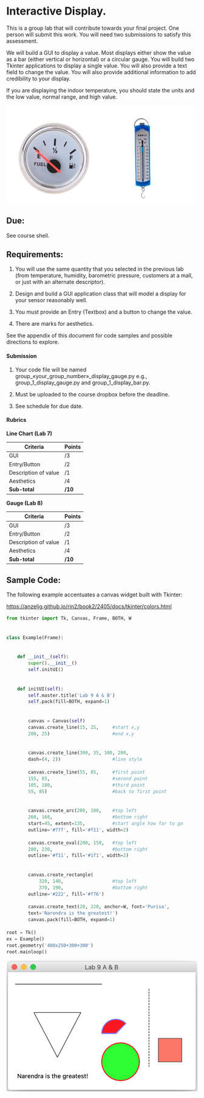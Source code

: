 # Interactive Display.

This is a group lab that will contribute towards your final project. One
person will submit this work. You will need two submissions to satisfy
this assessment.

We will build a GUI to display a value. Most displays either show the
value as a bar (either vertical or horizontal) or a circular gauge. You
will build two Tkinter applications to display a single value. You will
also provide a text field to change the value. You will also provide
additional information to add credibility to your display.

If you are displaying the indoor temperature, you should state the units
and the low value, normal range, and high value.

![](media/image1.png)

## Due:

See course shell.

## Requirements:

1.  You will use the same quantity that you selected in the previous lab
    (from temperature, humidity, barometric pressure, customers at a
    mall, or just with an alternate descriptor).

2.  Design and build a GUI application class that will model a display
    for your sensor reasonably well.

3.  You must provide an Entry (Textbox) and a button to change the
    value.

4.  There are marks for aesthetics.

See the appendix of this document for code samples and possible
directions to explore.

#### Submission

1.  Your code file will be named
    group\_«your_group_number»\_display_gauge.py e.g.,
    group_1\_display_gauge.py and group_1\_display_bar.py.

2.  Must be uploaded to the course dropbox before the deadline.

3.  See schedule for due date.

#### Rubrics

**Line Chart (Lab 7)**

| Criteria              | Points |
|-----------------------|--------|
| GUI                   | /3     |
| Entry/Button          | /2     |
| Description of value  | /1     |
| Aesthetics            | /4     |
| **Sub-total**         | **/10**|

**Gauge (Lab 8)**

| Criteria              | Points |
|-----------------------|--------|
| GUI                   | /3     |
| Entry/Button          | /2     |
| Description of value  | /1     |
| Aesthetics            | /4     |
| **Sub-total**         | **/10**|

## Sample Code:

The following example accentuates a canvas widget built with Tkinter:

https://anzeljg.github.io/rin2/book2/2405/docs/tkinter/colors.html

```python
from tkinter import Tk, Canvas, Frame, BOTH, W


class Example(Frame):


    def __init__(self):
        super().__init__()
        self.initUI()


    def initUI(self):
        self.master.title('Lab 9 A & B')
        self.pack(fill=BOTH, expand=1)


        canvas = Canvas(self)
        canvas.create_line(15, 25,     #start x,y
        200, 25)                       #end x,y


        canvas.create_line(300, 35, 300, 200, 
        dash=(4, 2))                   #line style
        
        canvas.create_line(55, 85,     #first point
        155, 85,                       #second point
        105, 180,                      #third point
        55, 85)                        #back to first point


        canvas.create_arc(200, 100,    #top left
        260, 160,                      #bottom right
        start=45, extent=135,          #start angle how far to go
        outline='#77f', fill='#f11', width=2)
        
        canvas.create_oval(200, 150,   #top left
        280, 230,                      #bottom right
        outline='#f11', fill='#1f1', width=2)


        canvas.create_rectangle(
            320, 140,                  #top left
            370, 190,                  #bottom right
        outline='#222', fill='#f76')
        
        canvas.create_text(20, 220, anchor=W, font='Purisa', 
        text='Narendra is the greatest!')
        canvas.pack(fill=BOTH, expand=1)
        
root = Tk()
ex = Example()
root.geometry('400x250+300+300')
root.mainloop()
```

![](media/image2.png)

